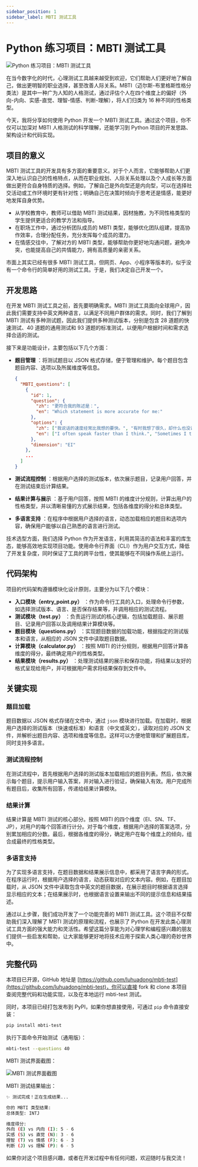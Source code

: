 ```yaml
---
sidebar_position: 1
sidebar_label: MBTI 测试工具
---
```


# Python 练习项目：MBTI 测试工具

![Python 练习项目：MBTI 测试工具](https://static.getiot.tech/python-project-mbti-test.png#center-large)

在当今数字化的时代，心理测试工具越来越受到欢迎，它们帮助人们更好地了解自己，做出更明智的职业选择，甚至改善人际关系。MBTI（迈尔斯-布里格斯性格分类法）是其中一种广为人知的人格测试，通过评估个人在四个维度上的偏好（外向-内向、实感-直觉、理智-情感、判断-理解），将人们归类为 16 种不同的性格类型。

今天，我将分享如何使用 Python 开发一个 MBTI 测试工具。通过这个项目，你不仅可以加深对 MBTI 人格测试的科学理解，还能学习到 Python 项目的开发思路、架构设计和代码实现。

## 项目的意义

MBTI 测试工具的开发具有多方面的重要意义。对于个人而言，它能够帮助人们更深入地认识自己的性格特点，从而在职业规划、人际关系处理以及个人成长等方面做出更符合自身特质的选择。例如，了解自己是外向型还是内向型，可以在选择社交活动或工作环境时更有针对性；明确自己在决策时倾向于思考还是情感，能更好地发挥自身优势。

- 从学校教育中，教师可以借助 MBTI 测试结果，因材施教，为不同性格类型的学生提供更适合的教学方法和指导。
- 在职场工作中，通过分析团队成员的 MBTI 类型，能够优化团队组建，提高协作效率，合理分配任务，充分发挥每个成员的潜力。
- 在情感交往中，了解对方的 MBTI 类型，能够帮助你更好地沟通问题，避免冲突，也能提高自己的共情能力，拥有高质量的亲密关系。

市面上其实已经有很多 MBTI 测试工具，但网页、App、小程序等版本的，似乎没有一个命令行的简单好用的测试工具。于是，我们决定自己开发一个。

## 开发思路

在开发 MBTI 测试工具之前，首先要明确需求。MBTI 测试工具面向全球用户，因此我们需要支持中英文两种语言，以满足不同用户群体的需求。同时，我们了解到 MBTI 测试有多种测试题，因此我们提供多种测试版本，分别是包含 28 道题的快速测试、40 道题的通用测试和 93 道题的标准测试，以便用户根据时间和需求选择合适的测试。

接下来是功能设计，主要包括以下几个方面：

- **题目管理** ：将测试题目以 JSON 格式存储，便于管理和维护。每个题目包含题目内容、选项以及所属维度等信息。

  ```json showLineNumbers "questions.json"
  {
    "MBTI_questions": [
      {
        "id": 1,
        "question": {
          "zh": "更符合我的陈述是：",
          "en": "Which statement is more accurate for me:"
        },
        "options": {
          "zh": ["我说话的速度经常比我想的要快。", "有时我想了很久，却什么也没说。"],
          "en": ["I often speak faster than I think.", "Sometimes I think for a long time but say nothing."]
        },
        "dimension": "EI"
      },
      ...
    ]
  }
  ```

- **测试流程控制** ：根据用户选择的测试版本，依次展示题目，记录用户回答，并在测试结束后计算结果。

- **结果计算与展示** ：基于用户回答，按照 MBTI 的维度计分规则，计算出用户的性格类型，并以清晰易懂的方式展示结果，包括各维度的得分和总体类型。

- **多语言支持** ：在程序中根据用户选择的语言，动态加载相应的题目和选项内容，确保用户能够以自己熟悉的语言进行测试。

技术选型方面，我们选择 Python 作为开发语言，利用其简洁的语法和丰富的库生态，能够高效地实现项目功能。使用命令行界面（CLI）作为用户交互方式，降低了开发复杂度，同时保证了工具的跨平台性，使其能够在不同操作系统上运行。

## 代码架构

项目的代码架构遵循模块化设计原则，主要分为以下几个模块：

- **入口模块（entry_point.py）** ：作为命令行工具的入口，处理命令行参数，如选择测试版本、语言、是否保存结果等，并调用相应的测试流程。
- **测试模块（test.py）** ：负责运行测试的核心逻辑，包括加载题目、展示题目、记录用户回答以及调用结果计算模块等。
- **题目模块（questions.py）** ：实现题目数据的加载功能，根据指定的测试版本和语言，从相应的 JSON 文件中读取题目数据。
- **计算模块（calculator.py）** ：按照 MBTI 的计分规则，根据用户回答计算各维度的得分，最终确定用户的性格类型。
- **结果模块（results.py）** ：处理测试结果的展示和保存功能，将结果以友好的格式呈现给用户，并可根据用户需求将结果保存到文件中。

## 关键实现

### 题目加载

题目数据以 JSON 格式存储在文件中，通过 `json` 模块进行加载。在加载时，根据用户选择的测试版本（快速或标准）和语言（中文或英文），读取对应的 JSON 文件，并解析出题目内容、选项和维度等信息。这样可以方便地管理和扩展题目库，同时支持多语言。

### 测试流程控制

在测试流程中，首先根据用户选择的测试版本加载相应的题目列表。然后，依次展示每个题目，提示用户输入答案，并对输入进行验证，确保输入有效。用户完成所有题目后，收集所有回答，传递给结果计算模块。

### 结果计算

结果计算是 MBTI 测试的核心部分。按照 MBTI 的四个维度（EI、SN、TF、JP），对用户的每个回答进行计分。对于每个维度，根据用户选择的答案选项，分别累加相应的分数。最后，根据各维度的得分，确定用户在每个维度上的倾向，组合成最终的性格类型。

### 多语言支持

为了实现多语言支持，在题目数据和结果展示信息中，都采用了语言字典的形式。在程序运行时，根据用户选择的语言，动态获取对应的文本内容。例如，在题目加载时，从 JSON 文件中读取包含中英文的题目数据，在展示题目时根据语言选择显示相应的文本；在结果展示时，也根据语言设置来输出不同的提示信息和结果描述。

通过以上步骤，我们成功开发了一个功能完善的 MBTI 测试工具。这个项目不仅帮助我们深入理解了 MBTI 测试的原理和流程，也展示了 Python 在开发此类心理测试工具方面的强大能力和灵活性。希望这篇分享能为对心理学和编程感兴趣的朋友们提供一些启发和帮助，让大家能够更好地将技术应用于探索人类心理的奇妙世界中。

## 完整代码

本项目已开源，GitHub 地址是 [https://github.com/luhuadong/mbti-test](https://github.com/luhuadong/mbti-test)，你可以直接 fork 和 clone 本项目查阅完整代码和功能实现，以及在本地运行 mbti-test 测试。

同时，本项目已经打包发布到 PyPI，如果你想直接使用，可通过 `pip` 命令直接安装：

```bash
pip install mbti-test
```

执行下面命令开始测试（通用版）：

```bash
mbti-test --questions 40
```

MBTI 测试界面截图：

![MBTI 测试界面截图](https://static.getiot.tech/mbti-test-demo-zh.jpg#center)

MBTI 测试结果输出：

```bash
✨ 测试完成！正在生成结果...

你的 MBTI 类型结果:
总体类型: INTJ

维度得分:
外向 (E) vs 内向 (I): 5 - 6
实感 (S) vs 直觉 (N): 3 - 6
理智 (T) vs 情感 (F): 6 - 3
判断 (J) vs 理解 (P): 6 - 5
```

如果你对这个项目感兴趣，或者在开发过程中有任何问题，欢迎随时与我交流！
